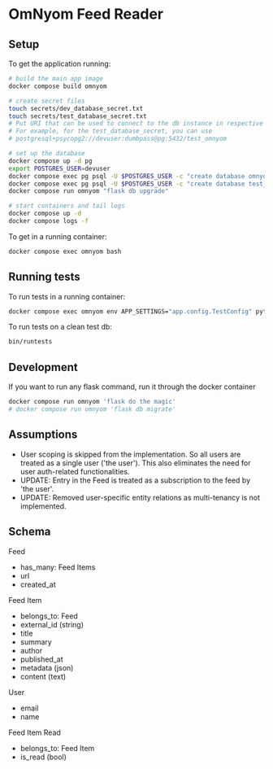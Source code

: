 # OmNyom Feed Reader

## Setup

To get the application running:

```bash
# build the main app image
docker compose build omnyom

# create secret files
touch secrets/dev_database_secret.txt
touch secrets/test_database_secret.txt
# Put URI that can be used to connect to the db instance in respective secrets files
# For example, for the test_database_secret, you can use
# postgresql+psycopg2://devuser:dumbpass@pg:5432/test_omnyom

# set up the database
docker compose up -d pg
export POSTGRES_USER=devuser
docker compose exec pg psql -U $POSTGRES_USER -c "create database omnyom owner $POSTGRES_USER;"
docker compose exec pg psql -U $POSTGRES_USER -c "create database test_omnyom owner $POSTGRES_USER;"
docker compose run omnyom "flask db upgrade"

# start containers and tail logs
docker compose up -d
docker compose logs -f
```

To get in a running container:

```bash
docker compose exec omnyom bash
```

## Running tests

To run tests in a running container:

```bash
docker compose exec omnyom env APP_SETTINGS="app.config.TestConfig" pytest
```

To run tests on a clean test db:

```bash
bin/runtests
```

## Development

If you want to run any flask command, run it through the docker container

```bash
docker compose run omnyom 'flask do the magic'
# docker compose run omnyom 'flask db migrate'
```

## Assumptions

- User scoping is skipped from the implementation. So all users are treated as a single user ('the user'). This also eliminates the need for user auth-related functionalities.
- UPDATE: Entry in the Feed is treated as a subscription to the feed by 'the user'.
- UPDATE: Removed user-specific entity relations as multi-tenancy is not implemented.

## Schema

Feed

- has_many: Feed Items
- url
- created_at

Feed Item

- belongs_to: Feed
- external_id (string)
- title
- summary
- author
- published_at
- metadata (json)
- content (text)

User

- email
- name

Feed Item Read

- belongs_to: Feed Item
- is_read (bool)
